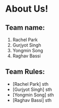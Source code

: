 # About Us!
## Team name:
1. Rachel Park
2. Gurjyot Singh
3. Yongmin Song
4. Raghav Bassi
## Team Rules:
- [Rachel Park] sth
- [Gurjyot Singh] sth
- [Yongmin Song] sth
- [Raghav Bassi] sth
